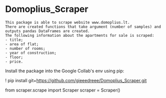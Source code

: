 # Domoplius_Scraper
    This package is able to scrape website www.domoplius.lt. 
    There are created functions that take argument (number of samples) and outputs pandas DataFrames are created.
    The following information about the apartments for sale is scraped: 
    - title; 
    - area of flat;
    - number of rooms;
    - year of construction;
    - floor;
    - price.
 

Install the package into the Google Collab's env using pip:

! pip install git+https://github.com/gieeedreee/Domoplius_Scraper.git

from scraper.scrape import Scraper
scraper = Scraper()
